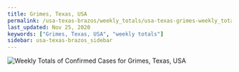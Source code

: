 ```yaml
---
title: Grimes, Texas, USA
permalink: /usa-texas-brazos/weekly_totals/usa-texas-grimes-weekly_totals.html
last_updated: Nov 25, 2020
keywords: ["Grimes, Texas, USA", "weekly totals"]
sidebar: usa-texas-brazos_sidebar
---
```


![Weekly Totals of Confirmed Cases for Grimes, Texas, USA](/covid_tracker/images/graphs/usa-texas-grimes-weekly_totals_graph.png)
